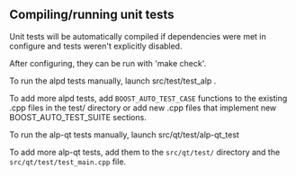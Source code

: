 Compiling/running unit tests
------------------------------------

Unit tests will be automatically compiled if dependencies were met in configure
and tests weren't explicitly disabled.

After configuring, they can be run with 'make check'.

To run the alpd tests manually, launch src/test/test_alp .

To add more alpd tests, add `BOOST_AUTO_TEST_CASE` functions to the existing
.cpp files in the test/ directory or add new .cpp files that
implement new BOOST_AUTO_TEST_SUITE sections.

To run the alp-qt tests manually, launch src/qt/test/alp-qt_test

To add more alp-qt tests, add them to the `src/qt/test/` directory and
the `src/qt/test/test_main.cpp` file.
